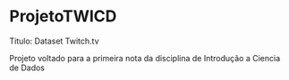 # ProjetoTWICD
Titulo: Dataset Twitch.tv

Projeto voltado para a primeira nota da disciplina de Introdução a Ciencia de Dados

